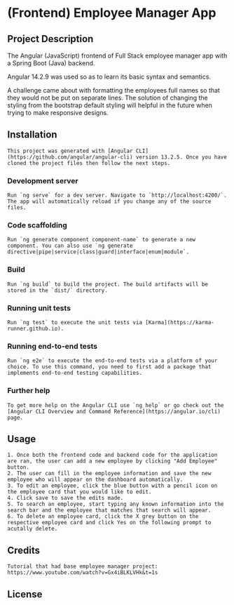 # (Frontend) Employee Manager App

## Project Description
The Angular (JavaScript) frontend of Full Stack employee manager app with a Spring Boot (Java) backend.

Angular 14.2.9 was used so as to learn its basic syntax and semantics.

A challenge came about with formatting the employees full names so that they would not be put on separate lines. The solution of changing the styling from the bootstrap default styling will helpful in the future when trying to make responsive designs.

## Installation
    This project was generated with [Angular CLI](https://github.com/angular/angular-cli) version 13.2.5. Once you have cloned the project files then follow the next steps.

   ### Development server

    Run `ng serve` for a dev server. Navigate to `http://localhost:4200/`. The app will automatically reload if you change any of the source files.

   ### Code scaffolding

    Run `ng generate component component-name` to generate a new component. You can also use `ng generate directive|pipe|service|class|guard|interface|enum|module`.

   ### Build

    Run `ng build` to build the project. The build artifacts will be stored in the `dist/` directory.

   ### Running unit tests

    Run `ng test` to execute the unit tests via [Karma](https://karma-runner.github.io).

   ### Running end-to-end tests

    Run `ng e2e` to execute the end-to-end tests via a platform of your choice. To use this command, you need to first add a package that implements end-to-end testing capabilities.

   ### Further help

    To get more help on the Angular CLI use `ng help` or go check out the [Angular CLI Overview and Command Reference](https://angular.io/cli) page.

## Usage
    1. Once both the frontend code and backend code for the application are ran, the user can add a new employee by clicking "Add Employee" button.
    2. The user can fill in the employee information and save the new employee who will appear on the dashboard automatically.
    3. To edit an employee, click the blue button with a pencil icon on the employee card that you would like to edit.
    4. Click save to save the edits made.
    5. To search an employee, start typing any known information into the search bar and the employee that matches that search will appear.
    6. To delete an employee card, click the X grey button on the respective employee card and click Yes on the following prompt to acutally delete.
    
## Credits
    Tutorial that had base employee manager project: https://www.youtube.com/watch?v=Gx4iBLKLVHk&t=1s
    
## License 
